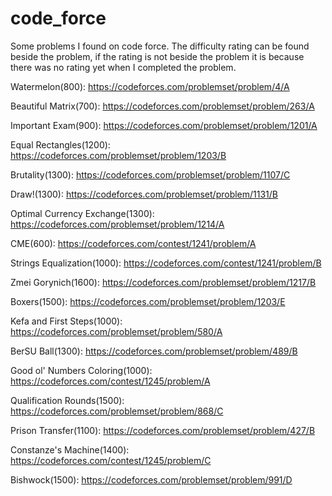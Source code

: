 # code_force
Some problems I found on code force. The difficulty rating can be found beside the problem, if the rating is not beside the problem it is because there was no rating yet when I completed the problem.

Watermelon(800): https://codeforces.com/problemset/problem/4/A

Beautiful Matrix(700): https://codeforces.com/problemset/problem/263/A

Important Exam(900): https://codeforces.com/problemset/problem/1201/A

Equal Rectangles(1200): https://codeforces.com/problemset/problem/1203/B

Brutality(1300): https://codeforces.com/problemset/problem/1107/C

Draw!(1300): https://codeforces.com/problemset/problem/1131/B

Optimal Currency Exchange(1300): https://codeforces.com/problemset/problem/1214/A

CME(600): https://codeforces.com/contest/1241/problem/A

Strings Equalization(1000): https://codeforces.com/contest/1241/problem/B

Zmei Gorynich(1600): https://codeforces.com/problemset/problem/1217/B

Boxers(1500): https://codeforces.com/problemset/problem/1203/E

Kefa and First Steps(1000): https://codeforces.com/problemset/problem/580/A

BerSU Ball(1300): https://codeforces.com/problemset/problem/489/B

Good ol' Numbers Coloring(1000): https://codeforces.com/contest/1245/problem/A

Qualification Rounds(1500): https://codeforces.com/problemset/problem/868/C

Prison Transfer(1100): https://codeforces.com/problemset/problem/427/B

Constanze's Machine(1400): https://codeforces.com/contest/1245/problem/C

Bishwock(1500): https://codeforces.com/problemset/problem/991/D
